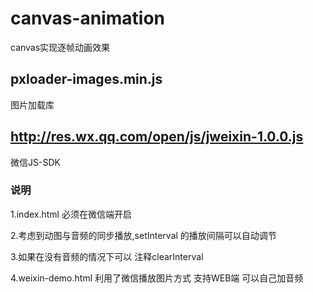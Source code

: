 # canvas-animation

  canvas实现逐帧动画效果

## pxloader-images.min.js
  
  图片加载库

## http://res.wx.qq.com/open/js/jweixin-1.0.0.js
  
  微信JS-SDK
 
### 说明

1.index.html 必须在微信端开启

2.考虑到动图与音频的同步播放,setInterval 的播放间隔可以自动调节

3.如果在没有音频的情况下可以 注释clearInterval

4.weixin-demo.html 利用了微信播放图片方式 支持WEB端 可以自己加音频